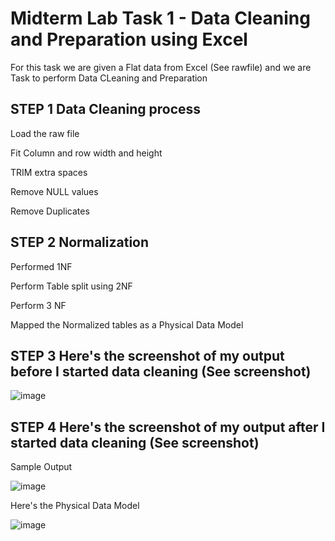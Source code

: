 # Midterm Lab Task 1 - Data Cleaning and Preparation using Excel
For this task we are given a Flat data from Excel (See rawfile) and we are Task to perform Data CLeaning and Preparation

## STEP 1 Data Cleaning process

Load the raw file

Fit Column and row width and height

TRIM extra spaces

Remove NULL values

Remove Duplicates

## STEP 2 Normalization
Performed 1NF

Perform Table split using 2NF

Perform 3 NF

Mapped the Normalized tables as a Physical Data Model

## STEP 3 Here's the screenshot of my output before I started data cleaning (See screenshot)

![image](https://github.com/user-attachments/assets/d655d584-0a02-4c29-b72f-1e66450db70e)


## STEP 4 Here's the screenshot of my output after I started data cleaning (See screenshot)
Sample Output

![image](https://github.com/user-attachments/assets/6b8591ba-ff7c-4a40-bad1-7f202e859c9b)



Here's the Physical Data Model

![image](https://github.com/user-attachments/assets/1582d188-d89f-45ff-804a-06757c623fac)

